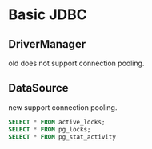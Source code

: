 # Basic JDBC

## DriverManager
old
does not support connection pooling.

## DataSource
new
support connection pooling.


```sql
SELECT * FROM active_locks;
SELECT * FROM pg_locks;
SELECT * FROM pg_stat_activity
```